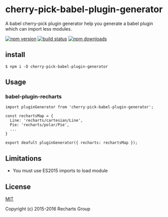 # cherry-pick-babel-plugin-generator

A babel cherry-pick plugin generator help you generate a babel plugin which can import less modules.

[![npm version](https://badge.fury.io/js/cherry-pick-babel-plugin-generator.png)](https://badge.fury.io/js/cherry-pick-babel-plugin-generator)
[![build status](https://travis-ci.org/jasonHzq/cherry-pick-babel-plugin-generator.svg)](https://travis-ci.org/jasonHzq/cherry-pick-babel-plugin-generator)
[![npm downloads](https://img.shields.io/npm/dt/cherry-pick-babel-plugin-generator.svg?style=flat-square)](https://www.npmjs.com/package/cherry-pick-babel-plugin-generator)


## install
```
$ npm i -D cherry-pick-babel-plugin-generator
```

## Usage

### babel-plugin-recharts

```
import pluginGenerator from 'cherry-pick-babel-plugin-generator';

const rechartsMap = {
  Line: 'recharts/cartesian/Line',
  Pie: 'recharts/polar/Pie',
  ...
}

export deafult pluginGenerator({ recharts: rechartsMap });
```

## Limitations

* You must use ES2015 imports to load module

## License

[MIT](http://opensource.org/licenses/MIT)

Copyright (c) 2015-2016 Recharts Group
